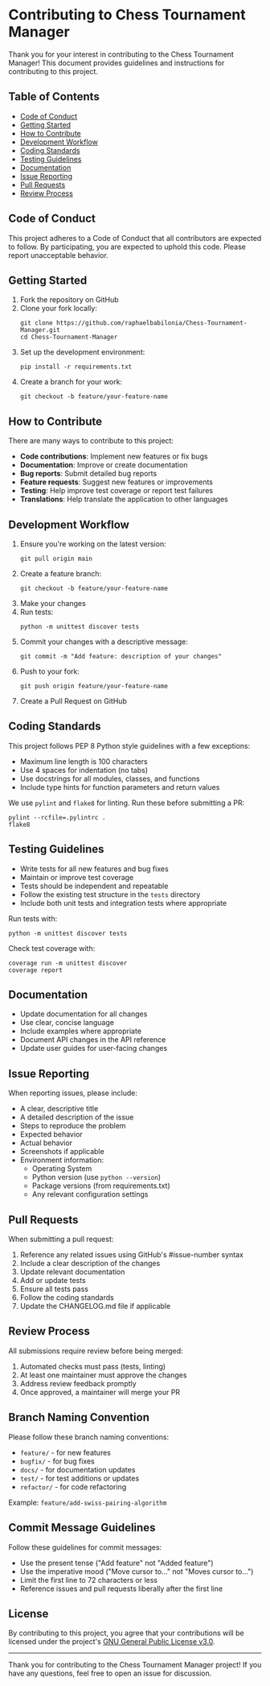 # Contributing to Chess Tournament Manager

Thank you for your interest in contributing to the Chess Tournament Manager! This document provides guidelines and instructions for contributing to this project.

## Table of Contents

-  [Code of Conduct](#code-of-conduct)
-  [Getting Started](#getting-started)
-  [How to Contribute](#how-to-contribute)
-  [Development Workflow](#development-workflow)
-  [Coding Standards](#coding-standards)
-  [Testing Guidelines](#testing-guidelines)
-  [Documentation](#documentation)
-  [Issue Reporting](#issue-reporting)
-  [Pull Requests](#pull-requests)
-  [Review Process](#review-process)

## Code of Conduct

This project adheres to a Code of Conduct that all contributors are expected to follow. By participating, you are expected to uphold this code. Please report unacceptable behavior.

## Getting Started

1. Fork the repository on GitHub
2. Clone your fork locally:
   ```
   git clone https://github.com/raphaelbabilonia/Chess-Tournament-Manager.git
   cd Chess-Tournament-Manager
   ```
3. Set up the development environment:
   ```
   pip install -r requirements.txt
   ```
4. Create a branch for your work:
   ```
   git checkout -b feature/your-feature-name
   ```

## How to Contribute

There are many ways to contribute to this project:

-  **Code contributions**: Implement new features or fix bugs
-  **Documentation**: Improve or create documentation
-  **Bug reports**: Submit detailed bug reports
-  **Feature requests**: Suggest new features or improvements
-  **Testing**: Help improve test coverage or report test failures
-  **Translations**: Help translate the application to other languages

## Development Workflow

1. Ensure you're working on the latest version:
   ```
   git pull origin main
   ```
2. Create a feature branch:
   ```
   git checkout -b feature/your-feature-name
   ```
3. Make your changes
4. Run tests:
   ```
   python -m unittest discover tests
   ```
5. Commit your changes with a descriptive message:
   ```
   git commit -m "Add feature: description of your changes"
   ```
6. Push to your fork:
   ```
   git push origin feature/your-feature-name
   ```
7. Create a Pull Request on GitHub

## Coding Standards

This project follows PEP 8 Python style guidelines with a few exceptions:

-  Maximum line length is 100 characters
-  Use 4 spaces for indentation (no tabs)
-  Use docstrings for all modules, classes, and functions
-  Include type hints for function parameters and return values

We use `pylint` and `flake8` for linting. Run these before submitting a PR:

```
pylint --rcfile=.pylintrc .
flake8
```

## Testing Guidelines

-  Write tests for all new features and bug fixes
-  Maintain or improve test coverage
-  Tests should be independent and repeatable
-  Follow the existing test structure in the `tests` directory
-  Include both unit tests and integration tests where appropriate

Run tests with:

```
python -m unittest discover tests
```

Check test coverage with:

```
coverage run -m unittest discover
coverage report
```

## Documentation

-  Update documentation for all changes
-  Use clear, concise language
-  Include examples where appropriate
-  Document API changes in the API reference
-  Update user guides for user-facing changes

## Issue Reporting

When reporting issues, please include:

-  A clear, descriptive title
-  A detailed description of the issue
-  Steps to reproduce the problem
-  Expected behavior
-  Actual behavior
-  Screenshots if applicable
-  Environment information:
   -  Operating System
   -  Python version (use `python --version`)
   -  Package versions (from requirements.txt)
   -  Any relevant configuration settings

## Pull Requests

When submitting a pull request:

1. Reference any related issues using GitHub's #issue-number syntax
2. Include a clear description of the changes
3. Update relevant documentation
4. Add or update tests
5. Ensure all tests pass
6. Follow the coding standards
7. Update the CHANGELOG.md file if applicable

## Review Process

All submissions require review before being merged:

1. Automated checks must pass (tests, linting)
2. At least one maintainer must approve the changes
3. Address review feedback promptly
4. Once approved, a maintainer will merge your PR

## Branch Naming Convention

Please follow these branch naming conventions:

-  `feature/` - for new features
-  `bugfix/` - for bug fixes
-  `docs/` - for documentation updates
-  `test/` - for test additions or updates
-  `refactor/` - for code refactoring

Example: `feature/add-swiss-pairing-algorithm`

## Commit Message Guidelines

Follow these guidelines for commit messages:

-  Use the present tense ("Add feature" not "Added feature")
-  Use the imperative mood ("Move cursor to..." not "Moves cursor to...")
-  Limit the first line to 72 characters or less
-  Reference issues and pull requests liberally after the first line

## License

By contributing to this project, you agree that your contributions will be licensed under the project's [GNU General Public License v3.0](LICENSE).

---

Thank you for contributing to the Chess Tournament Manager project! If you have any questions, feel free to open an issue for discussion.
